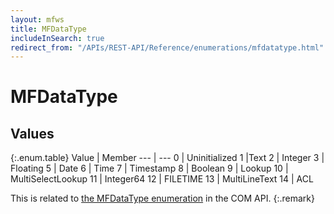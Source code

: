 ```yaml
---
layout: mfws
title: MFDataType
includeInSearch: true
redirect_from: "/APIs/REST-API/Reference/enumerations/mfdatatype.html"
---
```


# MFDataType

## Values

{:.enum.table}
Value | Member
--- | ---
0 | Uninitialized 
1 |Text 
2 | Integer 
3 | Floating 
5 | Date 
6 | Time 
7 | Timestamp 
8 | Boolean 
9 | Lookup 
10 | MultiSelectLookup 
11 | Integer64 
12 | FILETIME 
13 | MultiLineText 
14 | ACL 

This is related to [the MFDataType enumeration](https://www.m-files.com/api/documentation/index.html#MFilesAPI~MFDataType.html) in the COM API.
{:.remark}